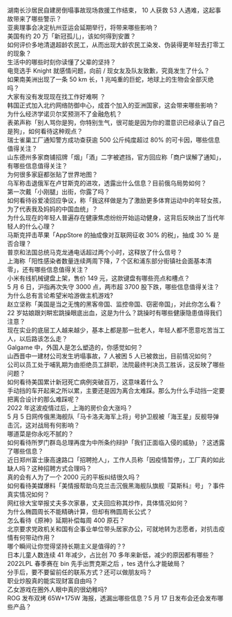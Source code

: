 湖南长沙居民自建房倒塌事故现场救援工作结束， 10 人获救 53 人遇难，这起事故带来了哪些警示？  
亚奥理事会决定杭州亚运会延期举行，将带来哪些影响？  
美国有约 20 万「新冠孤儿」，该如何得到安置？  
如何评价多地清退超龄农民工，从而出现大龄农民工染发、伪装得更年轻去打零工的现象？  
生活中的哪些时刻你读懂了父辈的坚持？  
电竞选手 Knight 就感情问题，向前 / 现女友及队友致歉，究竟发生了什么？  
如果南美洲出现了一条 50 km 长，1 兆吨重的巨蛇，地球上的生物会全部灭绝吗？  
大家有没有发现现在找工作好难啊 ？  
韩国正式加入北约网络防御中心，成首个加入的亚洲国家，这会带来哪些影响？  
为什么经济学诺贝尔奖预测不了金融危机？  
表弟声称「别人骂你是狗，你特别生气，很可能是因为你的潜意识已经承认了自己是狗」，如何看待这种观点？  
瑞士雀巢工厂通知警方成功查获逾 500 公斤纯度超过 80% 的可卡因，哪些信息值得关注？  
山东德州多家商铺招牌「烟」「酒」二字被遮挡，官方回应称「商户误解了通知」，有哪些信息值得关注？  
为何很多家庭都张贴了世界地图？  
乌军称击退俄军在卢甘斯克的进攻，透露出什么信息？目前俄乌局势如何？  
第一次戴「小刚腿」出街，你露了吗？  
如何看待谷爱凌回应争议，称「我这样做是为了激励更多体育运动中的年轻女孩，为了代表我及妈妈的中国血统」？  
为什么现在的年轻人普遍存在健康焦虑纷纷开始运动健身，这背后反映出了当代年轻人的什么心理？  
马斯克抨击苹果「AppStore 的抽成像对互联网征收 30% 的税」，抽成 30 % 是否合理？  
普京和法国总统马克龙通电话超过两个小时，这释放了什么信号？  
上海称「阳性感染者数量连续两周下降，7 个区和浦东部分街镇社会面基本清零」，还有哪些信息值得关注？  
小米有线机械键盘上架，售价 149 元，这款键盘有哪些亮点和槽点？  
5 月 6 日，沪指再次失守 3000 点，两市超 3700 股下跌，哪些信息值得关注？  
为什么总有言论希望米哈游做主机游戏?  
赵立坚称「美国是当之无愧的黑客帝国、监控帝国、窃密帝国」，对此你怎么看？  
22 岁姑娘跟刘畊宏跳操眼底出血，这是为什么？跳操时有哪些健康隐患值得我们注意？  
现在实业的底层工人越来越少，基本上都是那一批老人，年轻人都不愿意吃苦当工人，以后路该怎么走？  
Galgame 中，外国人是怎么塑造的，你感觉如何？  
山西晋中一建材公司发生坍塌事故，7 人被困 5 人已被救出，目前情况如何？  
公司以员工处于哺乳期为由拒绝员工辞职，法院最终判决员工胜诉，这反映了哪些问题？  
如何看待美国累计新冠死亡病例突破百万，这意味着什么？  
手动挡的车开起来之所以累，主要还是因为离合太难踩。那么为什么手动挡一定要把离合设计的那么难踩呢？  
2022 年这波疫情过后，上海的房价会大涨吗？  
5 月 5 日网传俄黑海舰队「马卡洛夫海军上将」号护卫舰被「海王星」反舰导弹击沉，这对战局有何影响？  
哪道菜是你永吃不腻的？  
如何看待所罗门群岛总理再度为中所条约辩护「我们正面临入侵的威胁」？这透露了哪些信息？  
近日郑州富士康高速路口「招聘抢人」，工作人员称「因疫情暂停」，工厂真的如此缺人吗？这种招聘方式合理吗？  
真的会有人为了一个 2000 元的平板纠结很久吗？  
如何看待美媒爆料「美情报帮助乌克兰击沉俄黑海舰队旗舰『莫斯科』号」？事件真实情况如何？  
网红徐大宝举报丈夫多次家暴，丈夫回应称其炒作，具体情况如何？  
为什么椭圆周长不能精确计算，但却有椭圆周长公式？  
怎么看待《原神》延期补偿每周 400 原石？  
北京要求党政机关和国有企事业单位带头居家办公，可就地转为志愿者，对抗击疫情有何带动作用？  
哪个瞬间让你觉得坚持长期主义是值得的？?  
日本儿童人数连续 41 年减少，占比创 70 多年来新低，减少的原因都有哪些？  
2022LPL 春季赛在 bin 先手出贾克斯之后 ，tes 选什么才能破局？  
分手后，要不要留前任的联系方式？还可以做朋友吗？  
职业炒股真的能实现财富自由吗？  
乙女游戏在圈外人眼中真的很幼稚吗?  
ROG 发布双烤 65W+175W 海报，透漏出哪些信息？5 月 17 日发布会还会发布哪些产品？  
